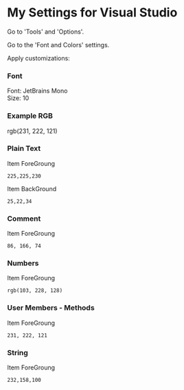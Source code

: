 # My Settings for Visual Studio

Go to 'Tools' and 'Options'.

Go to the 'Font and Colors' settings.

Apply customizations:

### Font

Font: JetBrains Mono<br>
Size: 10

### Example RGB

rgb(231, 222, 121)

### Plain Text

Item ForeGroung

~~~
225,225,230
~~~

Item BackGround

~~~
25,22,34
~~~

### Comment

Item ForeGroung

~~~
86, 166, 74
~~~

### Numbers

Item ForeGroung

~~~
rgb(103, 228, 128)
~~~

### User Members - Methods

Item ForeGroung

~~~
231, 222, 121
~~~

### String

Item ForeGroung

~~~
232,158,100
~~~